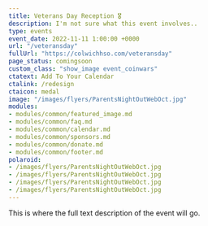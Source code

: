 ```yaml
---
title: Veterans Day Reception 🎖️
description: I'm not sure what this event involves..
type: events
event_date: 2022-11-11 1:00:00 +0000
url: "/veteransday"
fullUrl: "https://colwichhso.com/veteransday"
page_status: comingsoon
custom_class: "show_image event_coinwars"
ctatext: Add To Your Calendar
ctalink: /redesign
ctaicon: medal
image: "/images/flyers/ParentsNightOutWebOct.jpg"
modules:
- modules/common/featured_image.md
- modules/common/faq.md
- modules/common/calendar.md
- modules/common/sponsors.md
- modules/common/donate.md
- modules/common/footer.md
polaroid: 
- /images/flyers/ParentsNightOutWebOct.jpg
- /images/flyers/ParentsNightOutWebOct.jpg
- /images/flyers/ParentsNightOutWebOct.jpg
- /images/flyers/ParentsNightOutWebOct.jpg
---
```

This is where the full text description of the event will go.